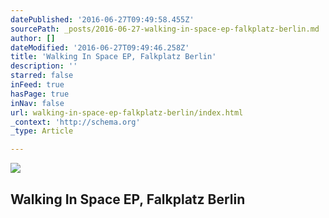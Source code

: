 ```yaml
---
datePublished: '2016-06-27T09:49:58.455Z'
sourcePath: _posts/2016-06-27-walking-in-space-ep-falkplatz-berlin.md
author: []
dateModified: '2016-06-27T09:49:46.258Z'
title: 'Walking In Space EP, Falkplatz Berlin'
description: ''
starred: false
inFeed: true
hasPage: true
inNav: false
url: walking-in-space-ep-falkplatz-berlin/index.html
_context: 'http://schema.org'
_type: Article

---
```

![](https://the-grid-user-content.s3-us-west-2.amazonaws.com/ea07814d-d7ed-4464-9be8-3fd36f1ef5fb.jpg)

## Walking In Space EP, Falkplatz Berlin